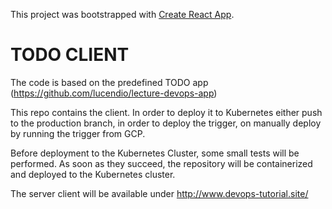 This project was bootstrapped with [Create React App](https://github.com/facebook/create-react-app).

# TODO CLIENT
The code is based on the predefined TODO app (https://github.com/lucendio/lecture-devops-app)

This repo contains the client. In order to deploy it to Kubernetes either push to the production branch,
in order to deploy the trigger, on manually deploy by running the trigger from GCP.

Before deployment to the Kubernetes Cluster, some small tests will be performed. As soon as they succeed,
the repository will be containerized and deployed to the Kubernetes cluster.

The server client will be available under http://www.devops-tutorial.site/